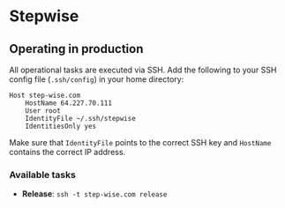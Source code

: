 # Stepwise

## Operating in production

All operational tasks are executed via SSH. Add the following to your SSH config file (`.ssh/config`) in your home directory:

```
Host step-wise.com
	HostName 64.227.70.111
	User root
	IdentityFile ~/.ssh/stepwise
	IdentitiesOnly yes
```

Make sure that `IdentityFile` points to the correct SSH key and `HostName` contains the correct IP address.

### Available tasks

- **Release**: `ssh -t step-wise.com release`

